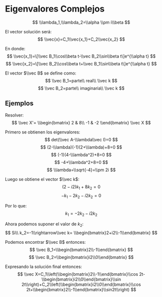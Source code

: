 # Eigenvalores Complejos

$$ \\lambda_1,\\lambda_2=\\alpha \\pm i\\beta $$

El vector solución será: $$ \\vec{x}=C_1\\vec{x_1}+C_2\\vec{x_2} $$

En donde: $$ \\vec{x_1}=\[\\vec B_1\\cos\\beta t-\\vec B_2\\sin\\beta
t\]e^{\\alpha t} $$ $$ \\vec{x_2}=\[\\vec B_2\\cos\\beta t+\\vec B_1\\sin\\beta
t\]e^{\\alpha t} $$

El vector $\\vec B$ se define como: $$ \\vec B_1=parte\\ real\\ \\vec k $$ $$
\\vec B_2=parte\\ imaginaria\\ \\vec k $$

## Ejemplos

Resolver: $$ \\vec X'= \\begin{bmatrix} 2 & 8\\ -1 & -2 \\end{bmatrix} \\vec X
$$

Primero se obtienen los eigenvalores: $$ det(\\vec A-\\lambda\\vec I)=0 $$ $$
(2-\\lambda)(-1)(2+\\lambda)+8=0 $$ $$ (-1)(4-\\lambda^2)+8=0 $$ $$
-4+\\lambda^2+8=0 $$ $$ \\lambda=\\sqrt{-4}=\\pm 2i $$

Luego se obtiene el vector $\\vec k$: $$ (2-i2)k_1+8k_2=0 $$ $$
-k_1-2k_2-i2k_2=0 $$

Por lo que: $$ k_1=-2k_2-i2k_2 $$

Ahora podemos suponer el valor de $k_2$: $$ Si\\ k_2=-1\\rightarrow\\vec k=
\\begin{bmatrix}2+i2\\-1\\end{bmatrix} $$

Podemos encontrar $\\vec B$ entonces: $$ \\vec
B_1=\\begin{bmatrix}2\\-1\\end{bmatrix} $$ $$ \\vec
B_2=\\begin{bmatrix}i2\\0\\end{bmatrix} $$

Expresando la solución final entonces: $$ \\vec
X=C_1\\left(\\begin{bmatrix}2\\-1\\end{bmatrix}\\cos
2t-\\begin{bmatrix}i2\\0\\end{bmatrix}\\sin
2t\\right)+C_2\\left(\\begin{bmatrix}i2\\0\\end{bmatrix}\\cos
2t+\\begin{bmatrix}2\\-1\\end{bmatrix}\\sin2t\\right) $$
